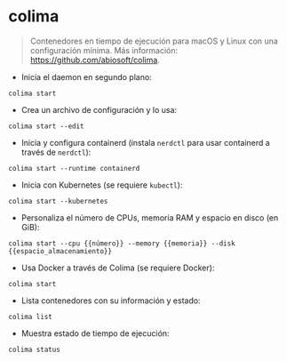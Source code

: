 # colima

> Contenedores en tiempo de ejecución para macOS y Linux con una configuración mínima.
> Más información: <https://github.com/abiosoft/colima>.

- Inicia el daemon en segundo plano:

`colima start`

- Crea un archivo de configuración y lo usa:

`colima start --edit`

- Inicia y configura containerd (instala `nerdctl` para usar containerd a través de `nerdctl`):

`colima start --runtime containerd`

- Inicia con Kubernetes (se requiere `kubectl`):

`colima start --kubernetes`

- Personaliza el número de CPUs, memoria RAM y espacio en disco (en GiB):

`colima start --cpu {{número}} --memory {{memoria}} --disk {{espacio_almacenamiento}}`

- Usa Docker a través de Colima (se requiere Docker):

`colima start`

- Lista contenedores con su información y estado:

`colima list`

- Muestra estado de tiempo de ejecución:

`colima status`
